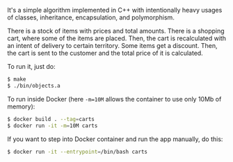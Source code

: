 It's a simple algorithm implemented in C++ with intentionally heavy
usages of classes, inheritance, encapsulation, and polymorphism.

There is a stock of items with prices and total amounts. There is a shopping
cart, where some of the items are placed. Then, the cart is recalculated
with an intent of delivery to certain territory. Some items get a discount.
Then, the cart is sent to the customer and the total price of it is calculated.

To run it, just do:

```bash
$ make
$ ./bin/objects.a
```

To run inside Docker (here `-m=10M` allows the container to use only 10Mb of memory):

```bash
$ docker build . --tag=carts
$ docker run -it -m=10M carts
```

If you want to step into Docker container and run the app manually, do this:

```bash
$ docker run -it --entrypoint=/bin/bash carts
```

